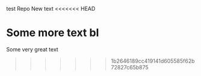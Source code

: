test Repo
New text
<<<<<<< HEAD

Some more text
bl
=======
Some very great text
>>>>>>> 1b2646189cc419141d605585f62b72827c65b875
